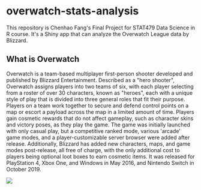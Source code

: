 # overwatch-stats-analysis

This repository is Chenhao Fang's Final Project for STAT479 Data Science in R course. It's a Shiny app that can analyze the Overwatch League data by Blizzard.

## What is Overwatch

Overwatch is a team-based multiplayer first-person shooter developed and published by Blizzard Entertainment. Described as a "hero shooter", Overwatch assigns players into two teams of six, with each player selecting from a roster of over 30 characters, known as "heroes", each with a unique style of play that is divided into three general roles that fit their purpose. Players on a team work together to secure and defend control points on a map or escort a payload across the map in a limited amount of time. Players gain cosmetic rewards that do not affect gameplay, such as character skins and victory poses, as they play the game. The game was initially launched with only casual play, but a competitive ranked mode, various 'arcade' game modes, and a player-customizable server browser were added after release. Additionally, Blizzard has added new characters, maps, and game modes post-release, all free of charge, with the only additional cost to players being optional loot boxes to earn cosmetic items. It was released for PlayStation 4, Xbox One, and Windows in May 2016, and Nintendo Switch in October 2019.

![](img/ovewatch.jpg)



